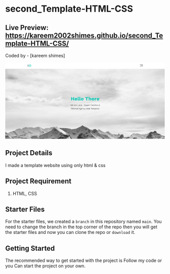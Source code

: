 # second_Template-HTML-CSS
## Live Preview: https://kareem2002shimes.github.io/second_Template-HTML-CSS/

Coded by - [kareem shimes]

![](/template2.PNG)

## Project Details
I made a template website using only html & css

## Project Requirement

1. HTML, CSS

## Starter Files

For the starter files, we created a `branch` in this repository named `main`. You need to change the branch in the top corner of the repo then you will get the starter files and now you can clone the repo or `download` it.

## Getting Started

The recommended way to get started with the project is Follow my code or you Can start the project on your own.


